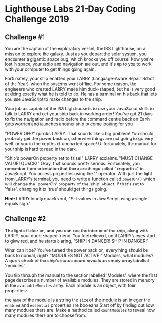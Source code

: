 # Lighthouse Labs 21-Day Coding Challenge 2019

## Challenge #1

You are the captain of the exploratory vessel, the ISS Lighthouse, on a mission to explore the galaxy. Just as you depart the solar system, you encounter a gigantic space bug, which knocks you off course! Now you're lost in space, your radio and navigation are out, and it's up to you to work with your computer to get things going again.

Fortunately, your ship enabled your LARRY (Language-Aware Repair Robot of the Year), when the systems went offline. For some reason, the engineers who created LARRY made him duck-shaped, but he is very good at doing exactly what he is told to do. He has a terminal on his back that lets you use JavaScript to make changes to the ship.

Your job as captain of the ISS Lighthouse is to use your JavaScript skills to talk to LARRY and get your ship back in working order! You've got 21 days to fix the navigation and radio before the command centre back on Earth gets worried and launches another ship to come looking for you.

"POWER OFF!" quacks LARRY. That sounds like a big problem! You should probably get the power back on, otherwise things are not going to go very well for you in the depths of uncharted space! Unfortunately, the manual for your ship is hard to read in the dark.

"Ship's powerOn property set to false!" LARRY exclaims. "MUST CHANGE VALUE! QUACK!" Okay, that sounds pretty serious. Fortunately, you remember from orientation that there are things called "properties" in JavaScript. You access properties using the '.' operator. With just the light from LARRY's terminal, you need to write a function called `powerOn()` which will change the 'powerOn' property of the 'ship' object. If that's set to 'false', changing it to 'true' should get things going.

**Hint:** LARRY loudly quacks out, "Set values in JavaScript using a single equals sign."

## Challenge #2

The lights flicker on, and you can see the interior of the ship, along with LARRY, your duck-shaped friend. You feel relieved, until LARRY’s eyes start to glow red, and he starts blaring, "SHIP IN DANGER! SHIP IN DANGER!"

What can it be? You've turned the power back on, everything should be back to normal, right? "MODULES NOT ACTIVE!" Modules, what modules? A quick check of the ship's status board reveals an empty array labelled 'modules'.

You flip through the manual to the section labelled 'Modules', where the first page describes a number of available modules. They are stored in memory in the `availableModules` array. Each module is an object, with four properties:

the `name` of the module is a string
the `size` of the module is an integer
the `enabled` and `essential` properties are booleans
Start off by finding out how many modules there are. Make a method called `countModules` to reveal how many modules there are to choose from.
